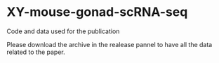 # XY-mouse-gonad-scRNA-seq
Code and data used for the publication

Please download the archive in the realease pannel to have all the data related to the paper.
